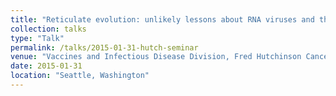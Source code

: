 ```yaml
---
title: "Reticulate evolution: unlikely lessons about RNA viruses and their hosts"
collection: talks
type: "Talk"
permalink: /talks/2015-01-31-hutch-seminar
venue: "Vaccines and Infectious Disease Division, Fred Hutchinson Cancer Research Center"
date: 2015-01-31
location: "Seattle, Washington"
---
```


